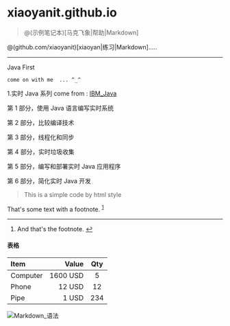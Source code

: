 xiaoyanit.github.io
===================

>@(示例笔记本)[马克飞象|帮助|Markdown]

@(github.com/xiaoyanit)[xiaoyan|练习|Markdown].....

-----------------------------------------------------------

Java First

`come on with me  ... ^_^` 

1.实时 Java 系列
come from : [IBM_Java](http://www.ibm.com/developerworks/cn/java/j-rtj/?ca=j-h-p)

第 1 部分，使用 Java 语言编写实时系统 

第 2 部分，比较编译技术

第 3 部分，线程化和同步 

第 4 部分，实时垃圾收集 

第 5 部分，编写和部署实时 Java 应用程序 

第 6 部分，简化实时 Java 开发


>This is a simple code by html style


<p>That's some text with a footnote.
   <sup id="fnref-1"><a href="#fn-1" class="footnote-ref">1</a></sup></p>

<div class="footnotes">
<hr />
<ol>

<li id="fn-1">
<p>And that's the footnote.
   <a href="#fnref-1" class="footnote-backref">&#8617;</a></p>
</li>

</ol>
</div>



#### 表格
| Item      |    Value | Qty  |
| :-------- | --------:| :--: |
| Computer  | 1600 USD |  5   |
| Phone     |   12 USD |  12  |
| Pipe      |    1 USD | 234  |


![Markdown_语法](https://raw.githubusercontent.com/xiaoyanit/xiaoyanit.github.io/master/images/mark_syntx.png)













































